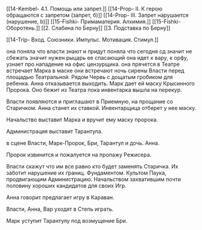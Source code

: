 [[14-Kembel- 4.1. Помощь или запрет.]]
[[14-Prop- II. К герою обращаются с запретом (запрет, б)]]
[[14-Prop- III. Запрет нарушается (нарушение, b)]]
[[15-Fishki- Примаматерия. Алхимия.]]
[[15-Fishki- Оборотень.]]
[[2. Слабина по Берну]]
[[3. Подставка по Берну]]

[[14-Trip- Вход. Союзники. Импульс. Мотивация. Стимул.]]

она поняла что власти знают и придут
поняла что сегодня сд
значит не сбежать
значит нужен рыцарь ее спасающий
она идет к вару, к орфу, узнает про нападение на офис цензурщика.
она прячется в Театре
встречает Марка в маске
они встречают ночь
сирены
Власти перед площадью Театральной.
Рядом Червь с дощатым гробиком для ребенка.
Анна отказывается выходить. Марк дает ей маску Крысинного Пророка.
Оно бежит из Театра пока инвентарка вышла на перекур.

Власти появляются и приглашают в Приемную, на прощание со Старичком. Анна станет их ставкой. Инвентарщица отберет у нее маску.

Начальство выставит Марка и вручит ему маску пророка.

Администрация выставит Тарантула.

в сцене Власти, Марк-Пророк, Бри, Тарантул и дочь. Анна.

Пророк извинится и пожалуется на пропажу Режисера.

Власти скажут что им все равно кто будет заменять Старичка. Их заботит нарушение их границ. Фундаментом. Культом Паука, продвигающим Администрацию. Начальством захватившим почти половину хороших кандидатов для своих Игр.

Анна говорит предлагает игру в Караван.

Власти, Анна, Вар уходят в Степь играть.

Марк уступит Тарантулу под возмущение Бри.


